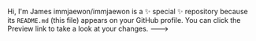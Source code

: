 Hi, I'm James
immjaewon/immjaewon is a ✨ special ✨ repository because its `README.md` (this file) appears on your GitHub profile.
You can click the Preview link to take a look at your changes.
--->
